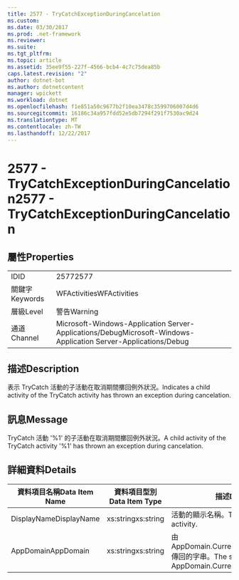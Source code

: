 ```yaml
---
title: 2577 - TryCatchExceptionDuringCancelation
ms.custom: 
ms.date: 03/30/2017
ms.prod: .net-framework
ms.reviewer: 
ms.suite: 
ms.tgt_pltfrm: 
ms.topic: article
ms.assetid: 35ee9f55-227f-4566-bcb4-4c7c75dea85b
caps.latest.revision: "2"
author: dotnet-bot
ms.author: dotnetcontent
manager: wpickett
ms.workload: dotnet
ms.openlocfilehash: f1e851a50c9677b2f10ea3478c3599706007d4d6
ms.sourcegitcommit: 16186c34a957fdd52e5db7294f291f7530ac9d24
ms.translationtype: MT
ms.contentlocale: zh-TW
ms.lasthandoff: 12/22/2017
---
```

# <a name="2577---trycatchexceptionduringcancelation"></a><span data-ttu-id="5e55e-102">2577 - TryCatchExceptionDuringCancelation</span><span class="sxs-lookup"><span data-stu-id="5e55e-102">2577 - TryCatchExceptionDuringCancelation</span></span>
## <a name="properties"></a><span data-ttu-id="5e55e-103">屬性</span><span class="sxs-lookup"><span data-stu-id="5e55e-103">Properties</span></span>  
  
|||  
|-|-|  
|<span data-ttu-id="5e55e-104">ID</span><span class="sxs-lookup"><span data-stu-id="5e55e-104">ID</span></span>|<span data-ttu-id="5e55e-105">2577</span><span class="sxs-lookup"><span data-stu-id="5e55e-105">2577</span></span>|  
|<span data-ttu-id="5e55e-106">關鍵字</span><span class="sxs-lookup"><span data-stu-id="5e55e-106">Keywords</span></span>|<span data-ttu-id="5e55e-107">WFActivities</span><span class="sxs-lookup"><span data-stu-id="5e55e-107">WFActivities</span></span>|  
|<span data-ttu-id="5e55e-108">層級</span><span class="sxs-lookup"><span data-stu-id="5e55e-108">Level</span></span>|<span data-ttu-id="5e55e-109">警告</span><span class="sxs-lookup"><span data-stu-id="5e55e-109">Warning</span></span>|  
|<span data-ttu-id="5e55e-110">通道</span><span class="sxs-lookup"><span data-stu-id="5e55e-110">Channel</span></span>|<span data-ttu-id="5e55e-111">Microsoft-Windows-Application Server-Applications/Debug</span><span class="sxs-lookup"><span data-stu-id="5e55e-111">Microsoft-Windows-Application Server-Applications/Debug</span></span>|  
  
## <a name="description"></a><span data-ttu-id="5e55e-112">描述</span><span class="sxs-lookup"><span data-stu-id="5e55e-112">Description</span></span>  
 <span data-ttu-id="5e55e-113">表示 TryCatch 活動的子活動在取消期間擲回例外狀況。</span><span class="sxs-lookup"><span data-stu-id="5e55e-113">Indicates a child activity of the TryCatch activity has thrown an exception during cancelation.</span></span>  
  
## <a name="message"></a><span data-ttu-id="5e55e-114">訊息</span><span class="sxs-lookup"><span data-stu-id="5e55e-114">Message</span></span>  
 <span data-ttu-id="5e55e-115">TryCatch 活動 '%1' 的子活動在取消期間擲回例外狀況。</span><span class="sxs-lookup"><span data-stu-id="5e55e-115">A child activity of the TryCatch activity '%1' has thrown an exception during cancelation.</span></span>  
  
## <a name="details"></a><span data-ttu-id="5e55e-116">詳細資料</span><span class="sxs-lookup"><span data-stu-id="5e55e-116">Details</span></span>  
  
|<span data-ttu-id="5e55e-117">資料項目名稱</span><span class="sxs-lookup"><span data-stu-id="5e55e-117">Data Item Name</span></span>|<span data-ttu-id="5e55e-118">資料項目型別</span><span class="sxs-lookup"><span data-stu-id="5e55e-118">Data Item Type</span></span>|<span data-ttu-id="5e55e-119">描述</span><span class="sxs-lookup"><span data-stu-id="5e55e-119">Description</span></span>|  
|--------------------|--------------------|-----------------|  
|<span data-ttu-id="5e55e-120">DisplayName</span><span class="sxs-lookup"><span data-stu-id="5e55e-120">DisplayName</span></span>|<span data-ttu-id="5e55e-121">xs:string</span><span class="sxs-lookup"><span data-stu-id="5e55e-121">xs:string</span></span>|<span data-ttu-id="5e55e-122">活動的顯示名稱。</span><span class="sxs-lookup"><span data-stu-id="5e55e-122">The display name of the activity.</span></span>|  
|<span data-ttu-id="5e55e-123">AppDomain</span><span class="sxs-lookup"><span data-stu-id="5e55e-123">AppDomain</span></span>|<span data-ttu-id="5e55e-124">xs:string</span><span class="sxs-lookup"><span data-stu-id="5e55e-124">xs:string</span></span>|<span data-ttu-id="5e55e-125">由 AppDomain.CurrentDomain.FriendlyName 傳回的字串。</span><span class="sxs-lookup"><span data-stu-id="5e55e-125">The string returned by AppDomain.CurrentDomain.FriendlyName.</span></span>|
